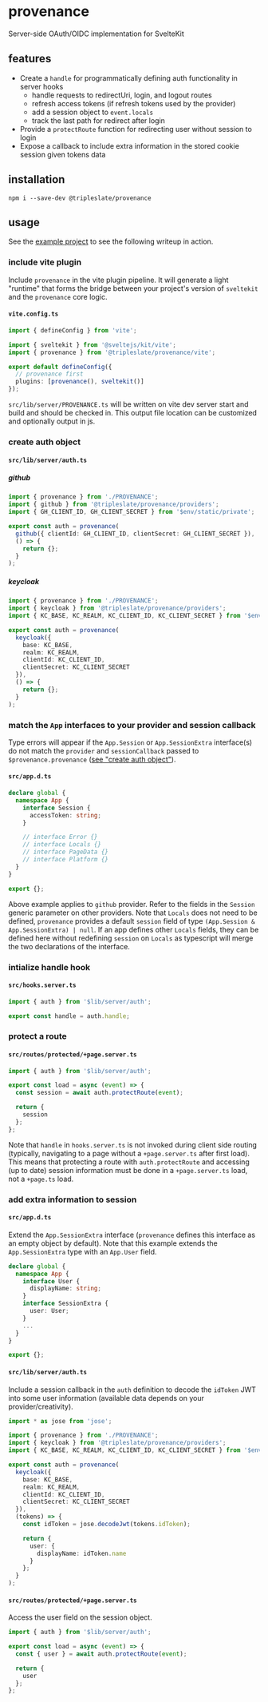 # provenance

Server-side OAuth/OIDC implementation for SvelteKit

## features

- Create a `handle` for programmatically defining auth functionality in server hooks
  - handle requests to redirectUri, login, and logout routes
  - refresh access tokens (if refresh tokens used by the provider)
  - add a session object to `event.locals`
  - track the last path for redirect after login
- Provide a `protectRoute` function for redirecting user without session to login
- Expose a callback to include extra information in the stored cookie session given tokens data

## installation

`npm i --save-dev @tripleslate/provenance`

## usage

See the [example project](./example/) to see the following writeup in action.

### include vite plugin

Include `provenance` in the vite plugin pipeline. It will generate a light "runtime"
that forms the bridge between your project's version of `sveltekit` and the `provenance` core logic.

#### `vite.config.ts`

```ts title="vite.config.ts"
import { defineConfig } from 'vite';

import { sveltekit } from '@sveltejs/kit/vite';
import { provenance } from '@tripleslate/provenance/vite';

export default defineConfig({
  // provenance first
  plugins: [provenance(), sveltekit()]
});
```

`src/lib/server/PROVENANCE.ts` will be written on vite dev server start and build and should be checked in. This output file location can be customized and optionally output in js.

### create auth object

#### `src/lib/server/auth.ts`

##### github

```ts title="src/lib/server/auth.ts"
import { provenance } from './PROVENANCE';
import { github } from '@tripleslate/provenance/providers';
import { GH_CLIENT_ID, GH_CLIENT_SECRET } from '$env/static/private';

export const auth = provenance(
  github({ clientId: GH_CLIENT_ID, clientSecret: GH_CLIENT_SECRET }),
  () => {
    return {};
  }
);
```

##### keycloak

```ts title="src/lib/server/auth.ts"
import { provenance } from './PROVENANCE';
import { keycloak } from '@tripleslate/provenance/providers';
import { KC_BASE, KC_REALM, KC_CLIENT_ID, KC_CLIENT_SECRET } from '$env/static/private';

export const auth = provenance(
  keycloak({
    base: KC_BASE,
    realm: KC_REALM,
    clientId: KC_CLIENT_ID,
    clientSecret: KC_CLIENT_SECRET
  }),
  () => {
    return {};
  }
);
```

### match the `App` interfaces to your provider and session callback

Type errors will appear if the `App.Session` or `App.SessionExtra` interface(s) do not match the `provider` and `sessionCallback` passed to `$provenance.provenance` ([see "create auth object"](#create-auth-object)).

#### `src/app.d.ts`

```ts title="src/app.d.ts"
declare global {
  namespace App {
    interface Session {
      accessToken: string;
    }

    // interface Error {}
    // interface Locals {}
    // interface PageData {}
    // interface Platform {}
  }
}

export {};
```

Above example applies to `github` provider. Refer to the fields in the `Session` generic parameter on other providers.
Note that `Locals` does not need to be defined, `provenance` provides a default `session` field of type `(App.Session & App.SessionExtra) | null`.
If an app defines other `Locals` fields, they can be defined here without redefining `session` on `Locals` as typescript will merge the two declarations of the interface.

### intialize handle hook

#### `src/hooks.server.ts`

```ts title="hooks.server.ts"
import { auth } from '$lib/server/auth';

export const handle = auth.handle;
```

### protect a route

#### `src/routes/protected/+page.server.ts`

```ts title="src/routes/protected/+page.server.ts"
import { auth } from '$lib/server/auth';

export const load = async (event) => {
  const session = await auth.protectRoute(event);

  return {
    session
  };
};
```

Note that `handle` in `hooks.server.ts` is not invoked during client side routing (typically, navigating to a page without a `+page.server.ts` after first load). This means that protecting a route with `auth.protectRoute` and accessing (up to date) session information must be done in a `+page.server.ts` load, not a `+page.ts` load.

### add extra information to session

#### `src/app.d.ts`

Extend the `App.SessionExtra` interface (`provenance` defines this interface as an empty object by default).
Note that this example extends the `App.SessionExtra` type with an `App.User` field.

```ts title="src/app.d.ts"
declare global {
  namespace App {
    interface User {
      displayName: string;
    }
    interface SessionExtra {
      user: User;
    }
    ...
  }
}

export {};
```

#### `src/lib/server/auth.ts`

Include a session callback in the `auth` definition to decode the `idToken` JWT into some user information (available data depends on your provider/creativity).

```ts title="src/lib/server/auth.ts"
import * as jose from 'jose';

import { provenance } from './PROVENANCE';
import { keycloak } from '@tripleslate/provenance/providers';
import { KC_BASE, KC_REALM, KC_CLIENT_ID, KC_CLIENT_SECRET } from '$env/static/private';

export const auth = provenance(
  keycloak({
    base: KC_BASE,
    realm: KC_REALM,
    clientId: KC_CLIENT_ID,
    clientSecret: KC_CLIENT_SECRET
  }),
  (tokens) => {
    const idToken = jose.decodeJwt(tokens.idToken);

    return {
      user: {
        displayName: idToken.name
      }
    };
  }
);
```

#### `src/routes/protected/+page.server.ts`

Access the user field on the session object.

```ts title="src/routes/protected/+page.server.ts"
import { auth } from '$lib/server/auth';

export const load = async (event) => {
  const { user } = await auth.protectRoute(event);

  return {
    user
  };
};
```

